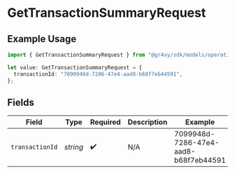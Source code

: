 # GetTransactionSummaryRequest

## Example Usage

```typescript
import { GetTransactionSummaryRequest } from "@gr4vy/sdk/models/operations";

let value: GetTransactionSummaryRequest = {
  transactionId: "7099948d-7286-47e4-aad8-b68f7eb44591",
};
```

## Fields

| Field                                | Type                                 | Required                             | Description                          | Example                              |
| ------------------------------------ | ------------------------------------ | ------------------------------------ | ------------------------------------ | ------------------------------------ |
| `transactionId`                      | *string*                             | :heavy_check_mark:                   | N/A                                  | 7099948d-7286-47e4-aad8-b68f7eb44591 |